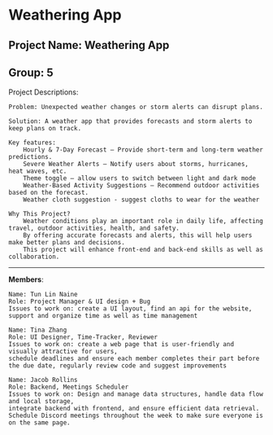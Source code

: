 # **Weathering App**

## **Project Name:** Weathering App  
## **Group:** 5  
Project Descriptions: 

    Problem: Unexpected weather changes or storm alerts can disrupt plans.
    
    Solution: A weather app that provides forecasts and storm alerts to keep plans on track.
    
    Key features:
        Hourly & 7-Day Forecast – Provide short-term and long-term weather predictions.
        Severe Weather Alerts – Notify users about storms, hurricanes, heat waves, etc.
        Theme toggle – allow users to switch between light and dark mode
        Weather-Based Activity Suggestions – Recommend outdoor activities based on the forecast.
        Weather cloth suggestion - suggest cloths to wear for the weather
    
    Why This Project?
        Weather conditions play an important role in daily life, affecting travel, outdoor activities, health, and safety. 
        By offering accurate forecasts and alerts, this will help users make better plans and decisions. 
        This project will enhance front-end and back-end skills as well as collaboration.
---

**Members**: 

    Name: Tun Lin Naine
    Role: Project Manager & UI design + Bug
    Issues to work on: create a UI layout, find an api for the website, support and organize time as well as time management

    Name: Tina Zhang
    Role: UI Designer, Time-Tracker, Reviewer
    Issues to work on: create a web page that is user-friendly and visually attractive for users,
    schedule deadlines and ensure each member completes their part before the due date, regularly review code and suggest improvements

    Name: Jacob Rollins
    Role: Backend, Meetings Scheduler
    Issues to work on: Design and manage data structures, handle data flow and local storage, 
    integrate backend with frontend, and ensure efficient data retrieval. 
    Schedule Discord meetings throughout the week to make sure everyone is on the same page.

    
